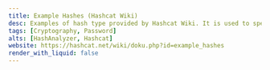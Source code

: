 ```yaml
---
title: Example Hashes (Hashcat Wiki)
desc: Examples of hash type provided by Hashcat Wiki. It is used to specify the mode type for the Hashcat command.
tags: [Cryptography, Password]
alts: [HashAnalyzer, Hashcat]
website: https://hashcat.net/wiki/doku.php?id=example_hashes
render_with_liquid: false
---
```

